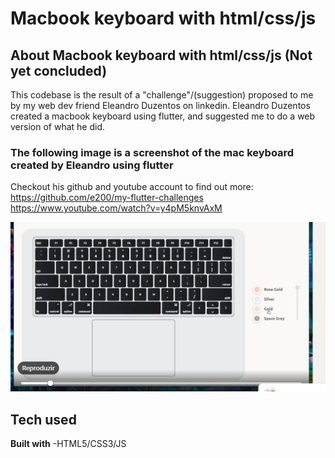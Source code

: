 # **Macbook keyboard with html/css/js**

## **About Macbook keyboard with html/css/js** (Not yet concluded)

This codebase is the result of a "challenge"/(suggestion) proposed to me by my web dev friend Eleandro Duzentos on linkedin. Eleandro Duzentos created
a macbook keyboard using flutter, and suggested me to do a web version of what he did.

### **The following image is a screenshot of the mac keyboard created by Eleandro using flutter**

 Checkout his github and youtube account to find out more:
 https://github.com/e200/my-flutter-challenges 
 https://www.youtube.com/watch?v=y4pM5knvAxM
 
![user-interface-screenshot](https://github.com/Matiastomas/mac-keyboard-html-css-js/blob/main/img/css%20html%20js%20challenge.PNG) 

## **Tech used**  

**Built with**
    -HTML5/CSS3/JS
